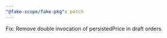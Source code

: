 ```yaml
---
"@fake-scope/fake-pkg": patch
---
```


Fix: Remove double invocation of persistedPrice in draft orders

